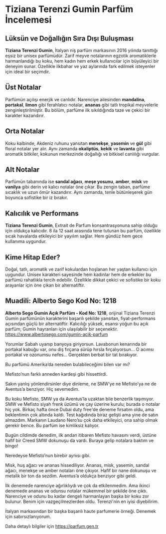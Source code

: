 
# Tiziana Terenzi Gumin Parfüm İncelemesi

## Lüksün ve Doğallığın Sıra Dışı Buluşması

**Tiziana Terenzi Gumin**, İtalyan niş parfüm markasının 2016 yılında tanıttığı eşsiz bir unisex parfümüdür. Zarif meyve notalarının egzotik aromatiklerle harmanlandığı bu koku, hem kadın hem erkek kullanıcılar için büyüleyici bir deneyim sunar. Özellikle ilkbahar ve yaz aylarında fark edilmek isteyenler için ideal bir seçimdir.

## Üst Notalar

Parfümün açılışı enerjik ve canlıdır. Narenciye ailesinden **mandalina**, **portakal**, **limon** gibi ferahlatıcı notalar, **ananas** gibi tatlı tropikal meyvelerle zenginleştirilmiştir. Bu bölüm, parfüme ilk sıkıldığında taze ve çekici bir karakter kazandırır.

## Orta Notalar

Koku kalbinde, Akdeniz ruhunu yansıtan **menekşe**, **yasemin** ve **gül** gibi floral notalar yer alır. Aynı zamanda **okaliptüs**, **kekik** ve **lavanta** gibi aromatik bitkiler, kokunun merkezinde doğallığı ve bitkisel canlılığı vurgular.

## Alt Notalar

Parfümün tabanında ise **sandal ağacı**, **meşe yosunu**, **amber**, **misk** ve **vanilya** gibi derin ve kalıcı notalar öne çıkar. Bu zengin taban, parfüme sıcaklık ve uzun ömür kazandırır. Aynı zamanda, tenle bütünleşerek gün boyunca sofistike bir iz bırakır.

## Kalıcılık ve Performans

**Tiziana Terenzi Gumin**, Extrait de Parfum konsantrasyonuna sahip olduğu için oldukça kalıcıdır. 8 ila 12 saat arasında tene tutunan bu parfüm, özellikle sıcak havalarda etkileyici bir yayılım sağlar. Hem gündüz hem gece kullanıma uygundur.

## Kime Hitap Eder?

Doğal, tatlı, aromatik ve zarif kokulardan hoşlanan her yaştan kullanıcı için uygundur. Unisex karakteri sayesinde hem kadınlar hem de erkekler bu parfümü rahatlıkla tercih edebilir. Özellikle dikkat çekici ve sofistike bir koku arayanlar için öne çıkan bir alternatiftir.

## Muadili: Alberto Sego Kod No: 1218

**Alberto Sego Gumin Açık Parfüm - Kod No: 1218**, orijinal Tiziana Terenzi Gumin parfümünün karakterini başarılı şekilde yansıtan, fiyat-performans açısından güçlü bir alternatiftir. Kalıcılığı yüksek, esansı yoğun bu açık parfüm; Gumin hayranları için ulaşılabilir bir seçenektir.
https://www.albertosego.com/gumin-acik-parfum

Yorumlar
Sabah uyanıp banyoya giriyorsun. Lavabonun kenarında bir portakal kabuğu var, onu diş fırçana sürüp hırsla fırçalıyorsun... O acımsı portakal ve ozonumsu nefes... Gerçekten berbat bir tat bırakıyor.

Bu parfümü Amerika’da nereden bulabileceğimi bilen var mı?

Mefisto’nun farklı anneden kardeşi gibi hissettirdi.

Sakın yanlış yönlendirsinler diye dinleme, ne SMW’ye ne Mefisto’ya ne de Aventus’a benziyor. Hiç sevemedim.

Bu koku Mefisto, SMW ya da Aventus’la uzaktan bile benzerlik taşımıyor. SMW ve Mefisto siyah frenk üzümü ve çay üzerine kurulu; burada o notalar hiç yok. Birkaç hafta önce Dubai duty free'de deneme fırsatım oldu, ama beklentimin çok altında kaldı. Test kağıdında biraz gelişti ama yine de satın almazdım. Markanın Laudano Nero’su çok daha etkileyici, ona sahip olmak gerekir bence. Bu parfüm ise kimliksiz kalıyor.

Bugün cildimde denedim, ilk andan itibaren Mefisto havasını verdi, üstüne hafif bir Creed SMW dokunuşu da vardı. Buraya gelip notalara baktım ve bingo!

Neredeyse Mefisto’nun birebir aynısı gibi.

Misk, huş ağacı ve ananas hissediliyor. Ananas, misk, yasemin, sandal ağacı, menekşe ve amber notaları öne çıkıyor. Hafif bir nane dokunuşu ve metalik bir ton da sezdim. Aventus’a oldukça benziyor gibi geldi.

İlk denemede narenciye ağırlıklıydı ve çok da etkilenmedim. Ama ikinci denemede ananas ve odunsu notalar mükemmel bir şekilde öne çıktı. Narenciye ve odunu bu kadar dengeli harmanlayan başka bir koku zor bulunur. Benim için vazgeçilmezlerden oldu. Terenzi'nin en iyisi diyebilirim.

İtalyan markasından bir başka başarılı haute parfumerie örneği. Denemek için sabırsızlanıyorum.

Daha detaylı bilgiler için https://parfum.gen.tr
